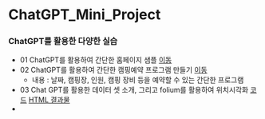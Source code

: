 # ChatGPT_Mini_Project

### ChatGPT를 활용한 다양한 실습
* 01 ChatGPT를 활용하여 간단한 홈페이지 샘플 [이동](https://ecworld.github.io/ChatGPT_Mini_Project/1/mypage01.html)
* 02 ChatGPT를 활용하여 간단한 캠핑예약 프로그램 만들기 [이동](./2/camp_reservation.py)
  * 내용 : 날짜, 캠핑장, 인원, 캠핑 장비 등을 예약할 수 있는 간단한 프로그램
* 03 Chat GPT를 활용한 데이터 셋 소개, 그리고 folium를 활용하여 위치시각화 [코드](https://ecworld.github.io/ChatGPT_Mini_Project/3/Gwangju_food10.html) [HTML 결과물](https://ecworld.github.io/ChatGPT_Mini_Project/3/Gwangju_10food_location.html)
*
